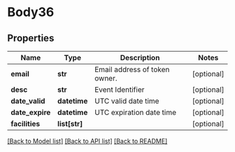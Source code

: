 # Body36

## Properties
Name | Type | Description | Notes
------------ | ------------- | ------------- | -------------
**email** | **str** | Email address of token owner. | [optional] 
**desc** | **str** | Event Identifier | [optional] 
**date_valid** | **datetime** | UTC valid date time | [optional] 
**date_expire** | **datetime** | UTC expiration date time | [optional] 
**facilities** | **list[str]** |  | [optional] 

[[Back to Model list]](../README.md#documentation-for-models) [[Back to API list]](../README.md#documentation-for-api-endpoints) [[Back to README]](../README.md)

